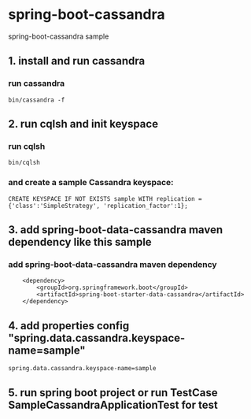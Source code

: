 # spring-boot-cassandra
spring-boot-cassandra sample

## 1. install and run cassandra

### run cassandra
```
bin/cassandra -f
```

## 2. run cqlsh and init keyspace

### run cqlsh
```
bin/cqlsh
```

### and create a sample Cassandra keyspace:
```
CREATE KEYSPACE IF NOT EXISTS sample WITH replication = {'class':'SimpleStrategy', 'replication_factor':1};
```

## 3. add spring-boot-data-cassandra maven dependency like this sample

### add spring-boot-data-cassandra maven dependency
```
    <dependency>
        <groupId>org.springframework.boot</groupId>
        <artifactId>spring-boot-starter-data-cassandra</artifactId>
    </dependency>
```

## 4. add properties config "spring.data.cassandra.keyspace-name=sample"

```
spring.data.cassandra.keyspace-name=sample
```

## 5. run spring boot project or run TestCase SampleCassandraApplicationTest for test
